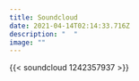 ```yaml
---
title: Soundcloud
date: 2021-04-14T02:14:33.716Z
description: "  "
image: ""
---
```

{{< soundcloud 1242357937 >}}
